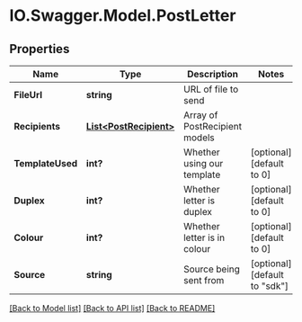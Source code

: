 # IO.Swagger.Model.PostLetter
## Properties

Name | Type | Description | Notes
------------ | ------------- | ------------- | -------------
**FileUrl** | **string** | URL of file to send | 
**Recipients** | [**List&lt;PostRecipient&gt;**](PostRecipient.md) | Array of PostRecipient models | 
**TemplateUsed** | **int?** | Whether using our template | [optional] [default to 0]
**Duplex** | **int?** | Whether letter is duplex | [optional] [default to 0]
**Colour** | **int?** | Whether letter is in colour | [optional] [default to 0]
**Source** | **string** | Source being sent from | [optional] [default to "sdk"]

[[Back to Model list]](../README.md#documentation-for-models) [[Back to API list]](../README.md#documentation-for-api-endpoints) [[Back to README]](../README.md)

